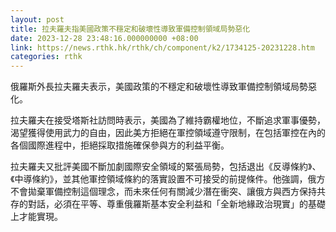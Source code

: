 ```yaml
---
layout: post
title: 拉夫羅夫指美國政策不穩定和破壞性導致軍備控制領域局勢惡化
date: 2023-12-28 23:48:16.000000000 +08:00
link: https://news.rthk.hk/rthk/ch/component/k2/1734125-20231228.htm
categories: rthk
---
```


俄羅斯外長拉夫羅夫表示，美國政策的不穩定和破壞性導致軍備控制領域局勢惡化。

拉夫羅夫在接受塔斯社訪問時表示，美國為了維持霸權地位，不斷追求軍事優勢，渴望獲得使用武力的自由，因此美方拒絕在軍控領域遵守限制，在包括軍控在內的各個國際進程中，拒絕採取措施確保參與方的利益平衡。

拉夫羅夫又批評美國不斷加劇國際安全領域的緊張局勢，包括退出《反導條約》、《中導條約》，並其他軍控領域條約的落實設置不可接受的前提條件。他強調，俄方不會拋棄軍備控制這個理念，而未來任何有關減少潛在衝突、讓俄方與西方保持共存的對話，必須在平等、尊重俄羅斯基本安全利益和「全新地緣政治現實」的基礎上才能實現。
